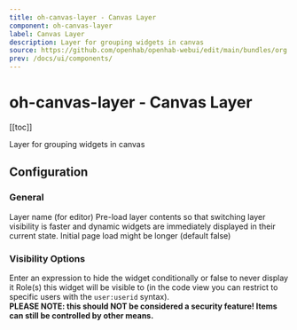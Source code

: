```yaml
---
title: oh-canvas-layer - Canvas Layer
component: oh-canvas-layer
label: Canvas Layer
description: Layer for grouping widgets in canvas
source: https://github.com/openhab/openhab-webui/edit/main/bundles/org.openhab.ui/doc/components/oh-canvas-layer.md
prev: /docs/ui/components/
---
```


# oh-canvas-layer - Canvas Layer

<!-- Put a screenshot here if relevant:
![](./images/oh-canvas-layer/header.jpg)
-->

[[toc]]

<!-- Note: you can overwrite the definition-provided description and add your own intro/additional sections instead -->
<!-- DO NOT REMOVE the following comments if you intend to keep the definition-provided description -->
<!-- GENERATED componentDescription -->
Layer for grouping widgets in canvas
<!-- GENERATED /componentDescription -->

## Configuration

<!-- DO NOT REMOVE the following comments -->
<!-- GENERATED props -->
### General
<div class="props">
<PropGroup label="General">
<PropBlock type="TEXT" name="layerName" label="Name">
  <PropDescription>
    Layer name (for editor)
  </PropDescription>
</PropBlock>
<PropBlock type="BOOLEAN" name="preload" label="Pre-load">
  <PropDescription>
    Pre-load layer contents so that switching layer visibility is faster and dynamic widgets are immediately displayed in their current state. Initial page load might be longer (default false)
  </PropDescription>
</PropBlock>
</PropGroup>
</div>

### Visibility Options
<div class="props">
<PropGroup name="visibility" label="Visibility Options">
<PropBlock type="TEXT" name="visible" label="Visible">
  <PropDescription>
    Enter an expression to hide the widget conditionally or false to never display it
  </PropDescription>
</PropBlock>
<PropBlock type="TEXT" name="visibleTo" label="Visible only to">
  <PropDescription>
    Role(s) this widget will be visible to (in the code view you can restrict to specific users with the <code>user:userid</code> syntax).<br/><strong>PLEASE NOTE: this should NOT be considered a security feature! Items can still be controlled by other means.</strong>
  </PropDescription>
  <PropOptions multiple="true">
    <PropOption value="role:administrator" label="Administrators" />
    <PropOption value="role:user" label="Users" />
  </PropOptions>
</PropBlock>
</PropGroup>
</div>


<!-- GENERATED /props -->

<!-- If applicable describe how properties are forwarded to a underlying component from Framework7, ECharts, etc.:
### Inherited Properties

-->

<!-- If applicable describe the slots recognized by the component and what they represent:
### Slots

#### `default`

The contents of the oh-canvas-layer.

-->

<!-- Add as many examples as desired - put the YAML in a details container when it becomes too long (~150/200+ lines):
## Examples

### Example 1

![](./images/oh-canvas-layer/example1.jpg)

```yaml
component: oh-canvas-layer
config:
  prop1: value1
  prop2: value2
```

### Example 2

![](./images/oh-canvas-layer/example2.jpg)

::: details YAML
```yaml
component: oh-canvas-layer
config:
  prop1: value1
  prop2: value2
slots
```
:::

-->

<!-- Try to clean up URLs to the forum (https://community.openhab.org/t/<threadID>[/<postID>] should suffice)
## Community Resources

- [Community Post 1](https://community.openhab.org/t/12345)
- [Community Post 2](https://community.openhab.org/t/23456)
-->
